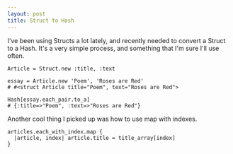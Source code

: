 ```yaml
---
layout: post
title: Struct to Hash
---
```

I've been using Structs a lot lately, and recently needed to convert a Struct to
a Hash. It's a very simple process, and something that I'm sure I'll use often.

    Article = Struct.new :title, :text

    essay = Article.new 'Poem', 'Roses are Red'
    # #<struct Article title="Poem", text="Roses are Red">

    Hash[essay.each_pair.to_a]
    # {:title=>"Poem", :text=>"Roses are Red"}

Another cool thing I picked up was how to use map with indexes.

    articles.each_with_index.map {
      |article, index| article.title = title_array[index]
    }

